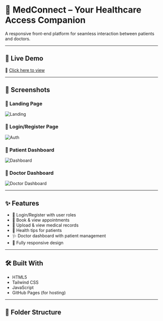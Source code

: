 # 🏥 MedConnect – Your Healthcare Access Companion

A responsive front-end platform for seamless interaction between patients and doctors.

---

## 🚀 Live Demo  
🔗 [Click here to view](https://abhishek-s-14.github.io/medconnect-frontend/)

---

## 📸 Screenshots

### 🔹 Landing Page
![Landing]()

### 🔹 Login/Register Page
![Auth](screenshots/auth.png)

### 🔹 Patient Dashboard
![Dashboard](screenshots/dashboard.png)

### 🔹 Doctor Dashboard
![Doctor Dashboard](screenshots/doctor-dashboard.png)

---

## ✨ Features

- 🔐 Login/Register with user roles
- 📅 Book & view appointments
- 📂 Upload & view medical records
- 📘 Health tips for patients
- 🩺 Doctor dashboard with patient management
- 📱 Fully responsive design

---

## 🛠️ Built With

- HTML5
- Tailwind CSS
- JavaScript
- GitHub Pages (for hosting)

---

## 📁 Folder Structure

